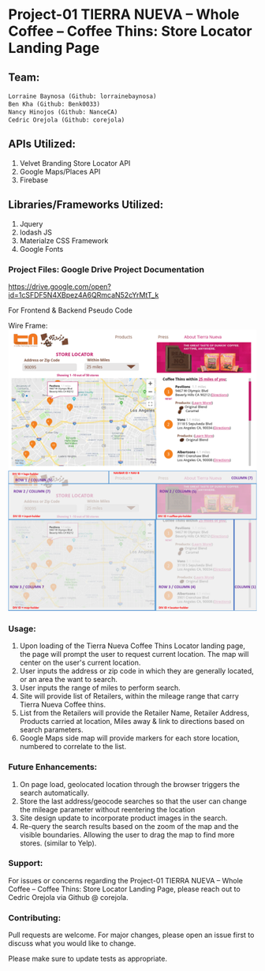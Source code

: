# Project-01 TIERRA NUEVA – Whole Coffee – Coffee Thins: Store Locator Landing Page

## Team:
    Lorraine Baynosa (Github: lorrainebaynosa)
    Ben Kha (Github: Benk0033)
    Nancy Hinojos (Github: NanceCA)
    Cedric Orejola (Github: corejola)

## APIs Utilized:
1. Velvet Branding Store Locator API
2. Google Maps/Places API
3. Firebase

## Libraries/Frameworks Utilized:
1. Jquery
2. lodash JS
3. Materialze CSS Framework
4. Google Fonts

### Project Files: Google Drive Project Documentation
https://drive.google.com/open?id=1cSFDF5N4XBpez4A6QRmcaN52cYrMtT_k

For Frontend & Backend Pseudo Code

Wire Frame:
![Alt text](assets\wireframe\project-1-wireframe_001.png "Project-1 Wireframe")
![Alt text](assets\wireframe\project-1-wireframe_002.png "Project-1 Wireframe")

### Usage:
1. Upon loading of the Tierra Nueva Coffee Thins Locator landing page, the page will prompt the user to request current location. The map will center on the user's current location.
2. User inputs the address or zip code in which they are generally located, or an area the want to search. 
3. User inputs the range of miles to perform search.
4. Site will provide list of Retailers, within the mileage range that carry Tierra Nueva Coffee thins.
5. List from the Retailers will provide the Retailer Name, Retailer Address, Products carried at location, Miles away & link to directions based on search parameters.
6. Google Maps side map will provide markers for each store location, numbered to correlate to the list.

### Future Enhancements:
1. On page load, geolocated location through the browser triggers the search automatically.
2. Store the last address/geocode searches so that the user can change the mileage parameter without reentering the location
3. Site design update to incorporate product images in the search.
4. Re-query the search results based on the zoom of the map and the visible boundaries. Allowing the user to drag the map to find more stores. (similar to Yelp).

### Support:
For issues or concerns regarding the Project-01 TIERRA NUEVA – Whole Coffee – Coffee Thins: Store Locator Landing Page, please reach out to Cedric Orejola via Github @ corejola.

### Contributing:
Pull requests are welcome. For major changes, please open an issue first to discuss what you would like to change.

Please make sure to update tests as appropriate.
